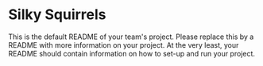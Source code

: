 # Silky Squirrels
This is the default README of your team's project. Please replace this by a README with more information on your project. At the very least, your README should contain information on how to set-up and run your project.
